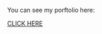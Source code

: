 You can see my porftolio here:

 <a href=https://natihernandez.github.io/my_portfolio/>CLICK HERE</a>
